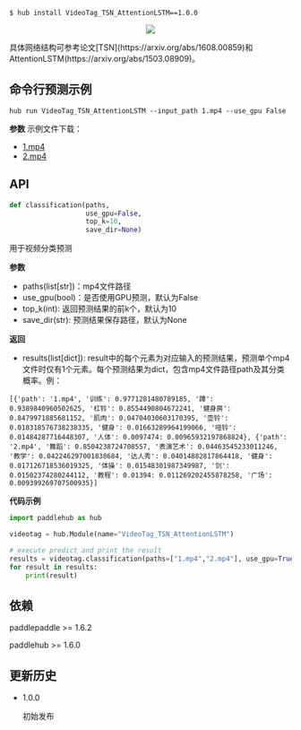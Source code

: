 ```shell
$ hub install VideoTag_TSN_AttentionLSTM==1.0.0
```
<p align="center">
<img src="http://bj.bcebos.com/ibox-thumbnail98/6dccffb080a6a32f8d0a44411368110b?authorization=bce-auth-v1%2Ffbe74140929444858491fbf2b6bc0935%2F2020-05-09T09%3A11%3A36Z%2F1800%2F%2F6c1b6b33cabacaa17584b52c68d2dc679f73a44a909cf9331871a7c9f12eb8c0" hspace='10'/> <br />
</p>
具体网络结构可参考论文[TSN](https://arxiv.org/abs/1608.00859)和AttentionLSTM(https://arxiv.org/abs/1503.08909)。

## 命令行预测示例
```shell
hub run VideoTag_TSN_AttentionLSTM --input_path 1.mp4 --use_gpu False
```
**参数**
示例文件下载：
* [1.mp4](https://paddlehub.bj.bcebos.com/model/video/video_classifcation/1.mp4)
* [2.mp4](https://paddlehub.bj.bcebos.com/model/video/video_classifcation/2.mp4)

## API
```python
def classification(paths,
                   use_gpu=False,
                   top_k=10,
                   save_dir=None)
```

用于视频分类预测

**参数**

* paths(list\[str\])：mp4文件路径
* use_gpu(bool)：是否使用GPU预测，默认为False
* top_k(int): 返回预测结果的前k个，默认为10
* save_dir(str): 预测结果保存路径，默认为None

**返回**

* results(list\[dict\]): result中的每个元素为对应输入的预测结果，预测单个mp4文件时仅有1个元素。每个预测结果为dict，包含mp4文件路径path及其分类概率。例：
```shell
[{'path': '1.mp4', '训练': 0.9771281480789185, '蹲': 0.9389840960502625, '杠铃': 0.8554490804672241, '健身房': 0.8479971885681152, '肌肉': 0.04704030603170395, '壶铃': 0.018318576738238335, '健身': 0.01663289964199066, '哑铃': 0.01484287716448307, '人体': 0.0097474: 0.00965932197868824}, {'path': '2.mp4', '舞蹈': 0.8504238724708557, '表演艺术': 0.04463545233011246, '教学': 0.042246297001838684, '达人秀': 0.04014882817864418, '健身': 0.017126718536019325, '体操': 0.01548301987349987, '剑': 0.01502374280244112, '教程': 0.01394: 0.011269202455878258, '广场': 0.009399269707500935}]
```

**代码示例**

```python
import paddlehub as hub

videotag = hub.Module(name="VideoTag_TSN_AttentionLSTM")

# execute predict and print the result
results = videotag.classification(paths=["1.mp4","2.mp4"], use_gpu=True, save_dir="predict_dir")
for result in results:
    print(result)
```

## 依赖

paddlepaddle >= 1.6.2

paddlehub >= 1.6.0

## 更新历史

* 1.0.0

  初始发布
